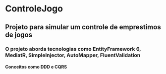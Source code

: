 # ControleJogo
## Projeto para simular um controle de emprestimos de jogos
### O projeto aborda tecnologias como EntityFramework 6, MediatR, SimpleInjector, AutoMapper, FluentValidation
#### Conceitos como DDD e CQRS
